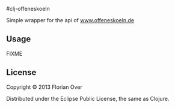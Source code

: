 #clj-offeneskoeln

Simple wrapper for the api of www.offeneskoeln.de

## Usage 

FIXME

## License

Copyright © 2013 Florian Over

Distributed under the Eclipse Public License, the same as Clojure.
